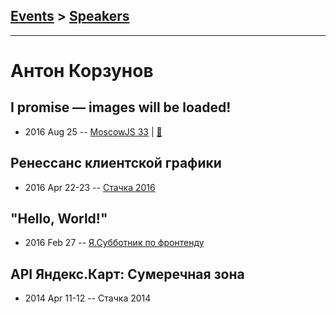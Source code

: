 ## [Events](../README.md) > [Speakers](../speakers.md)
---

# Антон Корзунов

## I promise — images will be loaded!
- 2016 Aug 25 -- [MoscowJS 33](https://www.youtube.com/watch?v=tV1PpSIp4zk)  | [:notebook:](https://www.slideshare.net/secret/cqOgAMwPfBJcPl)  
## Ренессанс клиентской графики
- 2016 Apr 22-23 -- [Стачка 2016](https://www.youtube.com/watch?v=ZCN7m2nqf2s)    
## &quot;Hello, World!&quot;
- 2016 Feb 27 -- [Я.Субботник по фронтенду](https://events.yandex.ru/lib/talks/3344/)    
## API Яндекс.Карт: Сумеречная зона
- 2014 Apr 11-12 -- Стачка 2014    
